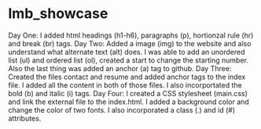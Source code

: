 # lmb_showcase
Day One: I added html headings (h1-h6), paragraphs (p), hortionzal rule (hr) and break (br) tags.
Day Two: Added a image (img) to the website and also understand what alternate text (alt) does. I was able to add an unordered list (ul) and ordered list (ol), created a start to change the starting number. Also the last thing was added an anchor (a) tag to github. 
Day Three: Created the files contact and resume and added anchor tags to the index file. I added all the content in both of those files. I also incorportated the bold (b) and italic (i) tags.
Day Four: I created a CSS stylesheet (main.css) and link the external file to the index.html. I added a background color and change the color of two fonts. I also incorporated a class (.) and id (#) attributes.

